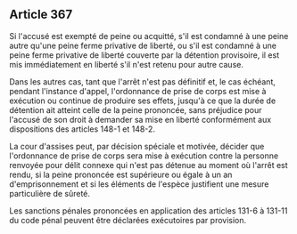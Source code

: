 Article 367
----
Si l'accusé est exempté de peine ou acquitté, s'il est condamné à une peine
autre qu'une peine ferme privative de liberté, ou s'il est condamné à une peine
ferme privative de liberté couverte par la détention provisoire, il est mis
immédiatement en liberté s'il n'est retenu pour autre cause.

Dans les autres cas, tant que l'arrêt n'est pas définitif et, le cas échéant,
pendant l'instance d'appel, l'ordonnance de prise de corps est mise à exécution
ou continue de produire ses effets, jusqu'à ce que la durée de détention ait
atteint celle de la peine prononcée, sans préjudice pour l'accusé de son droit à
demander sa mise en liberté conformément aux dispositions des articles 148-1 et
148-2.

La cour d'assises peut, par décision spéciale et motivée, décider que
l'ordonnance de prise de corps sera mise à exécution contre la personne renvoyée
pour délit connexe qui n'est pas détenue au moment où l'arrêt est rendu, si la
peine prononcée est supérieure ou égale à un an d'emprisonnement et si les
éléments de l'espèce justifient une mesure particulière de sûreté.

Les sanctions pénales prononcées en application des articles 131-6 à 131-11 du
code pénal peuvent être déclarées exécutoires par provision.
